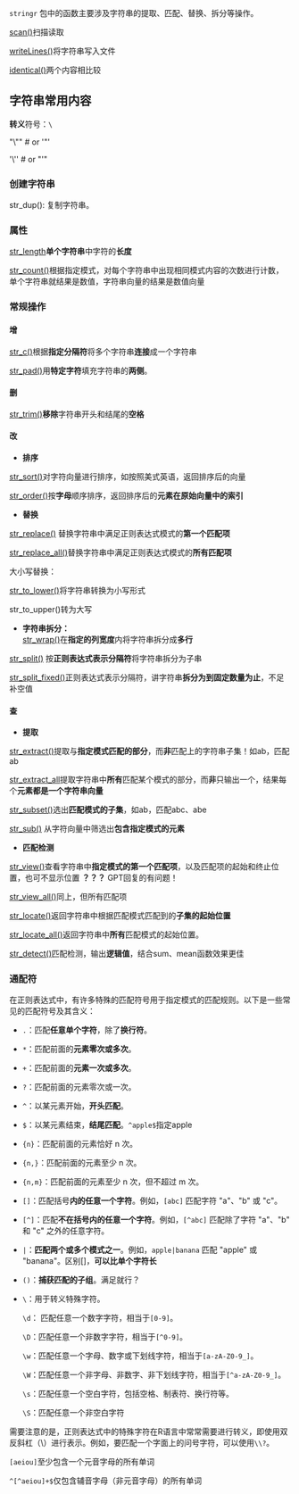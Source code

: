 `stringr` 包中的函数主要涉及字符串的提取、匹配、替换、拆分等操作。

[scan()](../readr/scan().md)扫描读取

[writeLines()](stringr/writeLines().md)将字符串写入文件

[identical()](stringr/identical().md)两个内容相比较
## 字符串常用内容
**转义**符号：`\`

"\\"" # or '"'

'\\'' # or "'"

### 创建字符串
str_dup(): 复制字符串。

### 属性
[str_length](stringr/str_length.md)**单个字符串**中字符的**长度**

[str_count()](stringr/str_count().md)根据指定模式，对每个字符串中出现相同模式内容的次数进行计数，单个字符串就结果是数值，字符串向量的结果是数值向量

### 常规操作
#### 增

[str_c()](stringr/str_c().md)根据**指定分隔符**将多个字符串**连接**成一个字符串

[str_pad()](stringr/str_pad().md)用**特定字符**填充字符串的**两侧**。
 
#### 删

[str_trim()](stringr/str_trim().md)**移除**字符串开头和结尾的**空格**

#### 改
- **排序**

[str_sort()](stringr/str_sort().md)对字符向量进行排序，如按照美式英语，返回排序后的向量

[str_order()](stringr/str_order().md)按**字母**顺序排序，返回排序后的**元素在原始向量中的索引**

- **替换**

[str_replace()](stringr/str_replace().md) 替换字符串中满足正则表达式模式的**第一个匹配项**

[str_replace_all()](stringr/str_replace_all().md)替换字符串中满足正则表达式模式的**所有匹配项**

大小写替换：

[str_to_lower()](stringr/str_to_lower().md)将字符串转换为小写形式

str_to_upper()转为大写
  
- **字符串拆分：**  
[str_wrap()](stringr/str_wrap().md)在**指定的列宽度**内将字符串拆分成**多行**

[str_split()](stringr/str_split().md) 按**正则表达式表示分隔符**将字符串拆分为子串

[str_split_fixed()](stringr/str_split_fixed().md)正则表达式表示分隔符，讲字符串**拆分为到固定数量为止**，不足补空值

#### 查

- **提取**

[str_extract()](stringr/str_extract().md)提取与**指定模式匹配的部分**，而**非**匹配上的字符串子集！如ab，匹配ab

[str_extract_all](stringr/str_extract_all.md)提取字符串中**所有**匹配某个模式的部分，而**非**只输出一个，结果每个**元素都是一个字符串向量**

[str_subset()](stringr/str_subset().md)选出**匹配模式的子集**，如ab，匹配abc、abe

[str_sub()](stringr/str_sub().md) 从字符向量中筛选出**包含指定模式的元素**

- **匹配检测**

[str_view()](stringr/str_view().md)查看字符串中**指定模式的第一个匹配项**，以及匹配项的起始和终止位置，也可不显示位置 **？？？** GPT回复的有问题！

[str_view_all()](stringr/str_view_all().md)同上，但所有匹配项

[str_locate()](stringr/str_locate().md)返回字符串中根据匹配模式匹配到的**子集的起始位置**

[str_locate_all()](stringr/str_locate_all().md)返回字符串中**所有**匹配模式的起始位置。

[str_detect()](stringr/str_detect().md)匹配检测，输出**逻辑值**，结合sum、mean函数效果更佳

### 通配符
在正则表达式中，有许多特殊的匹配符号用于指定模式的匹配规则。以下是一些常见的匹配符号及其含义：

- `.`：匹配**任意单个字符**，除了**换行符**。

- `*`：匹配前面的**元素零次或多次**。

- `+`：匹配前面的**元素一次或多次**。

- `?`：匹配前面的元素零次或一次。

- `^`：以某元素开始，**开头匹配**。

- `$`：以某元素结束，**结尾匹配**。`^apple$`指定apple

- `{n}`：匹配前面的元素恰好 n 次。

- `{n,}`：匹配前面的元素至少 n 次。

- `{n,m}`：匹配前面的元素至少 n 次，但不超过 m 次。

- `[]`：匹配括号**内的任意一个字符**。例如，`[abc]` 匹配字符 "a"、"b" 或 "c"。

- `[^]`：匹配**不在括号内的任意一个字符**。例如，`[^abc]` 匹配除了字符 "a"、"b" 和 "c" 之外的任意字符。

- `|`：**匹配两个或多个模式之一**。例如，`apple|banana` 匹配 "apple" 或 "banana"。区别[]，**可以比单个字符长**

- `()`：**捕获匹配的子组**。满足就行？

- `\`：用于转义特殊字符。

	`\d`： 匹配任意一个数字字符，相当于`[0-9]`。

	`\D`：匹配任意一个非数字字符，相当于`[^0-9]`。
	
	`\w`：匹配任意一个字母、数字或下划线字符，相当于`[a-zA-Z0-9_]`。
	
	`\W`：匹配任意一个非字母、非数字、非下划线字符，相当于`[^a-zA-Z0-9_]`。
	
	`\s`：匹配任意一个空白字符，包括空格、制表符、换行符等。
	
	`\S`：匹配任意一个非空白字符

需要注意的是，正则表达式中的特殊字符在R语言中常常需要进行转义，即使用双反斜杠（\\）进行表示。例如，要匹配一个字面上的问号字符，可以使用`\\?`。

`[aeiou]`至少包含一个元音字母的所有单词

`^[^aeiou]+$`仅包含辅音字母（非元音字母）的所有单词



